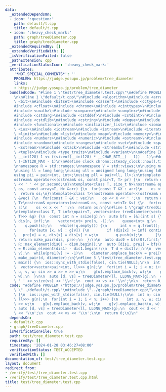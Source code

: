 ```yaml
---
data:
  _extendedDependsOn:
  - icon: ':question:'
    path: default/t.cpp
    title: default/t.cpp
  - icon: ':heavy_check_mark:'
    path: graph/treeDiameter.cpp
    title: graph/treeDiameter.cpp
  _extendedRequiredBy: []
  _extendedVerifiedWith: []
  _isVerificationFailed: false
  _pathExtension: cpp
  _verificationStatusIcon: ':heavy_check_mark:'
  attributes:
    '*NOT_SPECIAL_COMMENTS*': ''
    PROBLEM: https://judge.yosupo.jp/problem/tree_diameter
    links:
    - https://judge.yosupo.jp/problem/tree_diameter
  bundledCode: "#line 1 \"test/tree_diameter.test.cpp\"\n#define PROBLEM \"https://judge.yosupo.jp/problem/tree_diameter\"\
    \n\n#line 1 \"default/t.cpp\"\n#include <algorithm>\n#include <array>\n#include\
    \ <bit>\n#include <bitset>\n#include <cassert>\n#include <cctype>\n#include <cfenv>\n\
    #include <cfloat>\n#include <chrono>\n#include <cinttypes>\n#include <climits>\n\
    #include <cmath>\n#include <compare>\n#include <complex>\n#include <concepts>\n\
    #include <cstdarg>\n#include <cstddef>\n#include <cstdint>\n#include <cstdio>\n\
    #include <cstdlib>\n#include <cstring>\n#include <deque>\n#include <fstream>\n\
    #include <functional>\n#include <initializer_list>\n#include <iomanip>\n#include\
    \ <ios>\n#include <iostream>\n#include <istream>\n#include <iterator>\n#include\
    \ <limits>\n#include <list>\n#include <map>\n#include <memory>\n#include <new>\n\
    #include <numbers>\n#include <numeric>\n#include <ostream>\n#include <queue>\n\
    #include <random>\n#include <ranges>\n#include <set>\n#include <span>\n#include\
    \ <sstream>\n#include <stack>\n#include <streambuf>\n#include <string>\n#include\
    \ <tuple>\n#include <type_traits>\n#include <variant>\n\n#define INT128_MAX (__int128)(((unsigned\
    \ __int128) 1 << ((sizeof(__int128) * __CHAR_BIT__) - 1)) - 1)\n#define INT128_MIN\
    \ (-INT128_MAX - 1)\n\n#define clock chrono::steady_clock::now().time_since_epoch().count()\n\
    \nnamespace R = std::ranges;\nnamespace V = std::views;\n\nusing namespace std;\n\
    \nusing ll = long long;\nusing ull = unsigned long long;\nusing ldb = long double;\n\
    using pii = pair<int, int>;\nusing pll = pair<ll, ll>;\n\ntemplate<class T>\n\
    ostream& operator<<(ostream& os, const pair<T, T> pr) {\n  return os << pr.first\
    \ << ' ' << pr.second;\n}\ntemplate<class T, size_t N>\nostream& operator<<(ostream&\
    \ os, const array<T, N> &arr) {\n  for(const T &X : arr)\n    os << X << ' ';\n\
    \  return os;\n}\ntemplate<class T>\nostream& operator<<(ostream& os, const vector<T>\
    \ &vec) {\n  for(const T &X : vec)\n    os << X << ' ';\n  return os;\n}\ntemplate<class\
    \ T>\nostream& operator<<(ostream& os, const set<T> &s) {\n  for(const T &x :\
    \ s)\n    os << x << ' ';\n  return os;\n}\n#line 1 \"graph/treeDiameter.cpp\"\
    \ntemplate<class T, T inf>\npair<T, vector<int>> treeDiameter(vector<vector<pair<int,\
    \ T>>> &g) {\n  const int n = ssize(g);\n  auto bfs = [&](int s) {\n    vector<T>\
    \ dis(n, inf);\n    vector<int> pre(n, -1);\n    queue<int> q;\n    dis[s] = 0;\n\
    \    q.push(s);\n    while(!q.empty()) {\n      int v = q.front(); q.pop();\n\
    \      for(auto [x, w] : g[v]) {\n        if (dis[x] != inf) continue;\n     \
    \   pre[x] = v, dis[x] = dis[v] + w;\n        q.push(x);\n      }\n    }\n   \
    \ return make_pair(dis, pre);\n  };\n\n  auto dis0 = bfs(0).first;\n  int u =\
    \ R::max_element(dis0) - dis0.begin();\n  auto [dis1, pre1] = bfs(u);\n  int v\
    \ = R::max_element(dis1) - dis1.begin();\n  T d = dis1[v];\n\n  vector<int> diameter(1,\
    \ v);\n  while(pre1[v] != -1)\n    diameter.emplace_back(v = pre1[v]);\n\n  return\
    \ make_pair(d, diameter);\n}\n#line 5 \"test/tree_diameter.test.cpp\"\n\nsigned\
    \ main() {\n  ios::sync_with_stdio(false), cin.tie(NULL);\n\n  int n; cin >> n;\n\
    \  vector<vector<pair<int, ll>>> g(n);\n  for(int i = 1; i < n; i++) {\n    int\
    \ u, v, w; cin >> u >> v >> w;\n    g[u].emplace_back(v, w);\n    g[v].emplace_back(u,\
    \ w);\n  }\n\n  auto [d, vs] = treeDiameter<ll, LLONG_MAX>(g);\n  cout << d <<\
    \ ' ' << ssize(vs) << '\\n';\n  cout << vs << '\\n';\n\n  return 0;\n}\n"
  code: "#define PROBLEM \"https://judge.yosupo.jp/problem/tree_diameter\"\n\n#include\
    \ \"../default/t.cpp\"\n#include \"../graph/treeDiameter.cpp\"\n\nsigned main()\
    \ {\n  ios::sync_with_stdio(false), cin.tie(NULL);\n\n  int n; cin >> n;\n  vector<vector<pair<int,\
    \ ll>>> g(n);\n  for(int i = 1; i < n; i++) {\n    int u, v, w; cin >> u >> v\
    \ >> w;\n    g[u].emplace_back(v, w);\n    g[v].emplace_back(u, w);\n  }\n\n \
    \ auto [d, vs] = treeDiameter<ll, LLONG_MAX>(g);\n  cout << d << ' ' << ssize(vs)\
    \ << '\\n';\n  cout << vs << '\\n';\n\n  return 0;\n}\n"
  dependsOn:
  - default/t.cpp
  - graph/treeDiameter.cpp
  isVerificationFile: true
  path: test/tree_diameter.test.cpp
  requiredBy: []
  timestamp: '2024-01-28 03:46:27+08:00'
  verificationStatus: TEST_ACCEPTED
  verifiedWith: []
documentation_of: test/tree_diameter.test.cpp
layout: document
redirect_from:
- /verify/test/tree_diameter.test.cpp
- /verify/test/tree_diameter.test.cpp.html
title: test/tree_diameter.test.cpp
---
```

